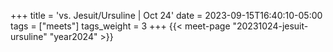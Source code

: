+++
title = 'vs. Jesuit/Ursuline | Oct 24'
date = 2023-09-15T16:40:10-05:00
tags = ["meets"]
tags_weight = 3
+++ 
{{< meet-page "20231024-jesuit-ursuline" "year2024" >}}